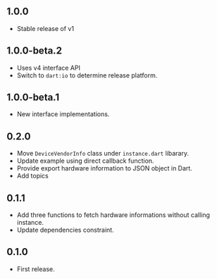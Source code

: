 ## 1.0.0

* Stable release of v1

## 1.0.0-beta.2

* Uses v4 interface API
* Switch to `dart:io` to determine release platform.

## 1.0.0-beta.1

* New interface implementations.

## 0.2.0

* Move `DeviceVendorInfo` class under `instance.dart` libarary.
* Update example using direct callback function.
* Provide export hardware information to JSON object in Dart.
* Add topics

## 0.1.1

* Add three functions to fetch hardware informations without calling instance.
* Update dependencies constraint.

## 0.1.0

* First release.
